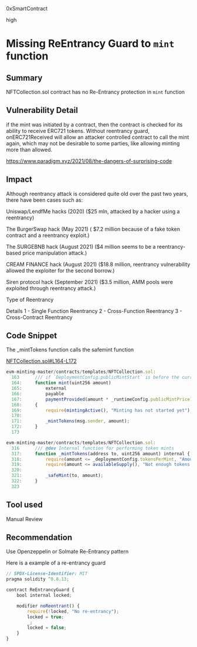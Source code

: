 0xSmartContract

high

# Missing ReEntrancy Guard to `mint` function

## Summary
NFTCollection.sol contract has no Re-Entrancy protection in `mint` function


## Vulnerability Detail
if the mint was initiated by a contract, then the contract is checked for its ability to receive ERC721 tokens. Without reentrancy guard, onERC721Received will allow an attacker controlled contract to call the mint again, which may not be desirable to some parties, like allowing minting more than allowed.

https://www.paradigm.xyz/2021/08/the-dangers-of-surprising-code


## Impact
Although reentrancy attack is considered quite old over the past two years, there have been cases such as:

Uniswap/LendfMe hacks (2020) ($25 mln, attacked by a hacker using a reentrancy)

The BurgerSwap hack (May 2021) ( $7.2 million because of a fake token contract and a reentrancy exploit.)

The SURGEBNB hack (August 2021) ($4 million seems to be a reentrancy-based price manipulation attack.)

CREAM FINANCE hack (August 2021) ($18.8 million, reentrancy vulnerability allowed the exploiter for the second borrow.)

Siren protocol hack (September 2021) ($3.5 million, AMM pools were exploited through reentrancy attack.)

Type of Reentrancy

Details
1 - Single Function Reentrancy
2 - Cross-Function Reentrancy
3 - Cross-Contract Reentrancy

## Code Snippet
The _mintTokens function calls the safemint function

[NFTCollection.sol#L164-L172](https://github.com/sherlock-audit/2022-10-nftport/blob/main/evm-minting-master/contracts/templates/NFTCollection.sol#L164-L172)

```js
evm-minting-master/contracts/templates/NFTCollection.sol:
  163      /// if `DeploymentConfig.publicMintStart` is before the current block timestamp
  164:     function mint(uint256 amount)
  165:         external
  166:         payable
  167:         paymentProvided(amount * _runtimeConfig.publicMintPrice)
  168:     {
  169:         require(mintingActive(), "Minting has not started yet");
  170: 
  171:         _mintTokens(msg.sender, amount);
  172:     }
  173  

evm-minting-master/contracts/templates/NFTCollection.sol:
  316      /// @dev Internal function for performing token mints
  317:     function _mintTokens(address to, uint256 amount) internal {
  318:         require(amount <= _deploymentConfig.tokensPerMint, "Amount too large");
  319:         require(amount <= availableSupply(), "Not enough tokens left");
  320: 
  321:         _safeMint(to, amount);
  322:     }
  323  


```

## Tool used

Manual Review

## Recommendation

Use Openzeppelin or Solmate Re-Entrancy pattern

Here is a example of a re-entrancy guard

```js
// SPDX-License-Identifier: MIT
pragma solidity ^0.8.13;

contract ReEntrancyGuard {
    bool internal locked;

    modifier noReentrant() {
        require(!locked, "No re-entrancy");
        locked = true;
        _;
        locked = false;
    }
}

```